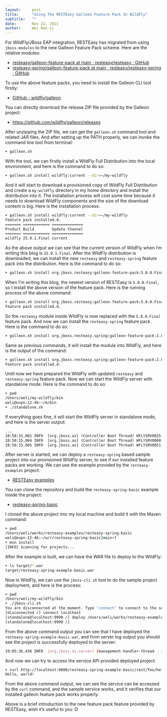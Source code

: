 ```yaml
---
layout:     post
title:      "Using The RESTEasy Galleon Feature Pack In WildFly"
subtitle:   ""
date:       Nov 22, 2021
author:     Wei Nan Li
---
```


For WildFly/JBoss EAP integration, RESTEasy has migrated from using `jboss-modules` to the new Galleon Feature Pack scheme. Here are the relative modules:

- [resteasy/galleon-feature-pack at main · resteasy/resteasy · GitHub](https://github.com/resteasy/resteasy/tree/main/galleon-feature-pack)
- [resteasy-spring/galleon-feature-pack at main · resteasy/resteasy-spring · GitHub](https://github.com/resteasy/resteasy-spring/tree/main/galleon-feature-pack)

To use the above feature packs, you need to install the Galleon CLI tool firstly:

- [GitHub - wildfly/galleon](https://github.com/wildfly/galleon)

You can directly download the release ZIP file provided by the Galleon project:

- https://github.com/wildfly/galleon/releases

After unzipping the ZIP file, we can get the `galleon.sh` command tool and related JAR files. And after setting up the PATH properly, we can invoke the command line tool from terminal:

```bash
➤ galleon.sh
```

With the tool, we can firstly install a WildFly Full Distribution into the local environment, and here is the command to do so:

```bash
➤ galleon.sh install wildfly:current --dir=~/my-wildfly
```

And it will start to download a provisioned copy of WildFly Full Distribution and create a `my-wildfly` directory in my home directory and install the distribution into it. The installation process will cost some time because it needs to download WildFly components and the size of the download content is big. Here is the installation process:

```bash
➤ galleon.sh install wildfly:current --dir=~/my-wildfly
Feature pack installed.d.
======= ============ ==============
Product Build        Update Channel
======= ============ ==============
wildfly 25.0.1.Final current
```

As the above output we can see that the current version of WildFly when I’m writing this blog is `25.0.1.Final`. After the WildFly distribution is downloaded, we can install the new `resteasy` and `resteasy-spring` feature pack into the distribution. Here is the command to do so:

```bash
➤ galleon.sh install org.jboss.resteasy:galleon-feature-pack:5.0.0.Final --dir=~/my-wildfly
```

When I’m writing this blog, the newest version of RESTEasy is `5.0.0.Final`, so I install the above version of the feature pack. Here is the running process of the above command:

```bash
➤ galleon.sh install org.jboss.resteasy:galleon-feature-pack:5.0.0.Final --dir=~/my-wildfly
Feature pack installed.d.
```

So the `resteasy` module inside WildFly is now replaced with the `5.0.0.Final` feature pack. And now we can install the `resteasy-spring` feature pack. Here is the command to do so:

```bash
➤ galleon.sh install org.jboss.resteasy.spring:galleon-feature-pack:2.0.0.Final --dir=~/my-wildfly
```

Same as previous commands, it will install the module into WildFly, and here is the output of the command:

```bash
➤ galleon.sh install org.jboss.resteasy.spring:galleon-feature-pack:2.0.0.Final --dir=~/my-wildfly
Feature pack installed.d.
```

Until now we have prepared the WildFly with updated `resteasy` and `resteasy-spring` feature pack. Now we can start the WildFly server with standalone mode. Here is the command to do so:

```bash
➤ pwd
/Users/weli/my-wildfly/bin
weli@ovpn-12-46:~/m/bin
➤ ./standalone.sh
```

If everything goes fine, it will start the WildFly server in standalone mode, and here is the server output:

```txt
...
18:58:15,081 INFO  [org.jboss.as] (Controller Boot Thread) WFLYSRV0025: WildFly Full 25.0.1.Final (WildFly Core 17.0.3.Final) started in 3351ms - Started 298 of 538 services (337 services are lazy, passive or on-demand)
18:58:15,084 INFO  [org.jboss.as] (Controller Boot Thread) WFLYSRV0060: Http management interface listening on http://127.0.0.1:9990/management
18:58:15,085 INFO  [org.jboss.as] (Controller Boot Thread) WFLYSRV0051: Admin console listening on http://127.0.0.1:9990
```

After server is started, we can deploy a `resteasy-spring` based sample project into our provisioned WildFly server, to see if our installed feature packs are working. We can use the example provided by the `resteasy-examples` project:

- [RESTEasy examples](https://github.com/resteasy/resteasy-examples)

You can clone the repository and build the `resteasy-spring-basic` example inside the project:

- [resteasy-spring-basic](https://github.com/resteasy/resteasy-examples/tree/main/resteasy-spring-basic)

I cloned the above project into my local machine and build it with the Maven command:

```bash
➤ pwd
/Users/weli/works/resteasy-examples/resteasy-spring-basic
weli@ovpn-12-46:~/w/r/resteasy-spring-basic|main⚡?
➤ mvn install
[INFO] Scanning for projects...
```

After the example is built, we can have the WAR file to deploy to the WildFly:

```bash
➤ ls target/*.war
target/resteasy-spring-example-basic.war
```

Now in WildFly, we can use the `jboss-cli.sh` tool to do the sample project deployment, and here is the process:

```bash
➤ pwd
/Users/weli/my-wildfly/bin
➤ ./jboss-cli.sh
You are disconnected at the moment. Type 'connect' to connect to the server or 'help' for the list of supported commands.
[disconnected /] connect localhost
[standalone@localhost:9990 /] deploy /Users/weli/works/resteasy-examples/resteasy-spring-basic/target/resteasy-spring-example-basic.war
[standalone@localhost:9990 /]
```

From the above command output you can see that I have deployed the `resteasy-spring-example-basic.war`, and from server log output you should see the project is successfully deployed to the server:

```bash
19:05:36,436 INFO  [org.jboss.as.server] (management-handler-thread - 1) WFLYSRV0010: Deployed "resteasy-spring-example-basic.war" (runtime-name : "resteasy-spring-example-basic.war")
```

And now we can try to access the service API provided deployed project:

```bash
➤ curl http://localhost:8080/resteasy-spring-example-basic/rest/foo/hello
Hello, world!
```

From the above command output, we can see the service can be accessed by the `curl` command, and the sample service works, and it verifies that our installed galleon feature pack works properly.

Above is a brief introduction to the new feature pack feature provided by RESTEasy, wish it’s useful to you :D
 
